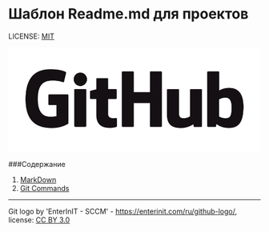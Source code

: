 # Шаблон Readme.md для проектов

LICENSE: [MIT](./license.md)

![GitHubLogo](./assets/GitHub_Logo.png)


###Содержание
1. [MarkDown](MarkDown.md)
2. [Git Commands](GitCommands.md)

---

Git logo by 'EnterInIT - SCCM' - https://enterinit.com/ru/github-logo/, 
license: [CC BY 3.0](https://creativecommons.org/licenses/by/3.0/) 